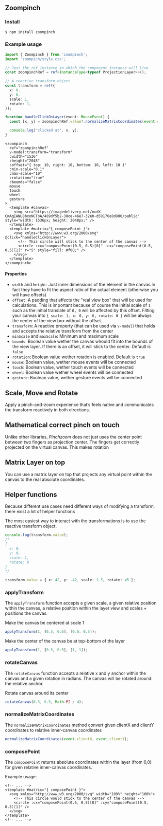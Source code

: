 ## Zoompinch

### Install

```bash
$ npm install zoompinch
```

### Example usage

```typescript
import { Zoompinch } from 'zoompinch';
import 'zoompich/style.css';

// Just the ref instance in which the component instance will live
const zoompinchRef = ref<InstanceType<typeof ProjectionLayer>>();

// A reactive transform object
const transform = ref({
  x: 0,
  y: 0,
  scale: 1,
  rotate: 1,
});

function handleClickOnLayer(event: MouseEvent) {
  const [x, y] = zoompinchRef.value?.normalizeMatrixCoordinates(event.clientX, event.clientY);

  console.log('clicked at', x, y);
}
```

```vue
<zoompinch
  ref="zoompinchRef"
  v-model:transform="transform"
  :width="1536"
  :height="2048"
  :offset="{ top: 10, right: 10, bottom: 10, left: 10 }"
  :min-scale="0.1"
  :max-scale="10"
  :rotation="true"
  :bounds="false"
  mouse
  touch
  wheel
  gesture
>
  <template #canvas>
    <img src="https://imagedelivery.net/mudX-CmAqIANL8bxoNCToA/489df5b2-38ce-46e7-32e0-d50170e8d800/public" style="width: 1536px; height: 2048px;" />
  </template>
  <template #matrix="{ composePoint }">
    <svg xmlns="http://www.w3.org/2000/svg" @click="handleClickOnLayer">
      <!-- This circle will stick to the center of the canvas -->
      <circle :cx="composePoint(0.5, 0.5)[0]" :cx="composePoint(0.5, 0.5)[1]" r="5" style="fill: #f00;" />
    </svg>
  </template>
</zoompinch>
```

#### Properties

- `width` and `height`: Just inner dimensions of the element in the canvas.In fact they have to fit the aspect ratio of the actual element (otherwise you will have offsets)
- `offset`: A padding that affects the "real view box" that will be used for calculations. This is important because of course the initial scale of `1` such as the initial translate of `0, 0` will be affected by this offset. Fitting your canvas into `{ scale: 1, x: 0, y: 0, rotate: 0 }` will be always the center of the view box without the offset.
- `transform`: A reactive property (that can be used via `v-model`) that holds and accepts the relative transform from the center
- `minScale` and `maxScale`: Minimum and maximum scale
- `bounds`: Boolean value wether the canvas whould fit into the bounds of the view layer. If there is an offset, it will stick to the center. Default is `false`
- `rotation`: Boolean value wether rotation is enabled. Default is `true`
- `mouse`: Boolean value, wether mouse events will be connected
- `touch`: Boolean value, wether touch events will be connected
- `wheel`: Boolean value wether wheel events will be connected
- `gesture`: Boolean value, wether gesture events will be connected

## Scale, Move and Rotate

Apply a pinch-and-zoom experience that’s feels native and communicates the transform reactively in both directions.

## Mathematical correct pinch on touch

Unlike other libraries, _Pinchzoom_ does not just uses the center point between two fingers as projection center. The fingers get correctly projected on the virtual canvas. This makes rotation

## Matrix Layer on top

You can use a matrix layer on top that projects any virtual point within the canvas to the real absolute coordinates.

## Helper functions

Because different use cases need different ways of modifying a transform, there exist a lot of helper functions

The most easiest way to interact with the transformations is to use the reactive transform object.

```typescript
console.log(transform.value);
/*
{
  x: 0,
  y: 0,
  scale: 1,
  rotate: 0 
}
*/

transform.value = { x: 42, y: -42, scale: 1.5, rotate: 45 };
```

### applyTransform

The `applyTransform` function accepts a given scale, a given relative position within the canvas, a relative position within the layer view and scales + positions the canvas.

Make the canvas be centered at scale 1

```typescript
applyTransform(1, [0.5, 0.5], [0.5, 0.5]);
```

Make the center of the canvas be at top-bottom of the layer

```typescript
applyTransform(1, [0.5, 0.5], [1, 1]);
```

### rotateCanvas

The `rotateCanvas` function accepts a relative x and y anchor within the canvas and a given rotation in radians. The canvas will be rotated around the relative anchor.

Rotate canvas around its center

```typescript
rotateCanvas(0.5, 0.5, Math.PI / 4);
```

### normalizeMatrixCoordinates

The `normalizeMatrixCoordinates` method convert given clientX and clientY coordinates to relative inner-canvas coordinates

```typescript
normalizeMatrixCoordinates(event.clientX, event.clientY);
```

### composePoint

The `composePoint` returns absolute coordinates within the layer (from 0,0) for given relative inner-canvas coordinates.

Example usage:

```vue
<!-- ... -->
<template #matrix="{ composePoint }">
  <svg xmlns="http://www.w3.org/2000/svg" width="100%" height="100%">
    <!-- This circle would stick to the center of the canvas -->
    <circle :cx="composePoint(0.5, 0.5)[0]" :cy="composePoint(0.5, 0.5)[1]" />
  </svg>
</template>
<!-- ... -->
```
